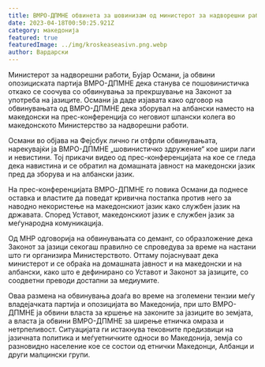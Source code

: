 ```yaml
---
title: ВМРО-ДПМНЕ обвинета за шовинизам од министерот за надворешни работи Османи
date: 2023-04-18T00:50:25.921Z
category: македонија
featured: true
featuredImage: ../img/kroskeaseasivn.png.webp
author: Вардарски
---
```


Министерот за надворешни работи, Бујар Османи, ја обвини опозициската партија ВМРО-ДПМНЕ дека станува се пошовинистичка откако се соочува со обвинувања за прекршување на Законот за употреба на јазиците. Османи ја даде изјавата како одговор на обвинувањата од ВМРО-ДПМНЕ дека зборувал на албански наместо на македонски на прес-конференција со неговиот шпански колега во македонското Министерство за надворешни работи.

Османи во објава на Фејсбук лично ги отфрли обвинувањата, нарекувајќи ја ВМРО-ДПМНЕ „шовинистичко здружение“ кое шири лаги и невистини. Тој прикачи видео од прес-конференцијата на кое се гледа дека навистина и се обратил на домашната јавност на македонски јазик пред да зборува и на албански јазик.

На прес-конференцијата ВМРО-ДПМНЕ го повика Османи да поднесе оставка и властите да поведат кривична постапка против него за наводно некористење на македонскиот јазик како службен јазик на државата. Според Уставот, македонскиот јазик е службен јазик за меѓународна комуникација.

Од МНР одговорија на обвинувањата со демант, со образложение дека Законот за јазици секогаш правилно се спроведува за време на настани што ги организира Министерството. Оттаму појаснуваат дека министерот и се обраќа на домашната јавност и на македонски и на албански, како што е дефинирано со Уставот и Законот за јазиците, со соодветни преводи достапни за медиумите.

Оваа размена на обвинувања доаѓа во време на зголемени тензии меѓу владејачката партија и опозицијата во Македонија, при што ВМРО-ДПМНЕ ја обвини власта за кршење на законите за јазиците во земјата, а власта ја обвини ВМРО-ДПМНЕ за ширење етничка омраза и нетрпеливост. Ситуацијата ги истакнува тековните предизвици на јазичната политика и меѓуетничките односи во Македонија, земја со разновидно население кое се состои од етнички Македонци, Албанци и други малцински групи.
